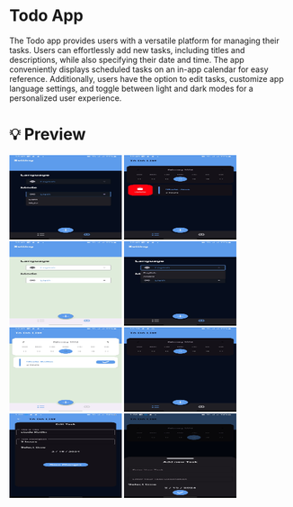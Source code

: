 # Todo App 

The Todo app provides users with a versatile platform for managing their tasks. Users can effortlessly add new tasks, including titles and descriptions, while also specifying their date and time. The app conveniently displays scheduled tasks on an in-app calendar for easy reference. Additionally, users have the option to edit tasks, customize app language settings, and toggle between light and dark modes for a personalized user experience.


# 💡 Preview

<img src="Todo1 (1).jpg" alt="Todo1(1)" width="200" height="150">
<img src="Todo1 (2).jpg" alt="Todo1(2)" width="200" height="150">
<img src="Todo1 (3).jpg" alt="Todo1(3)" width="200" height="150">
<img src="Todo1 (4).jpg" alt="Todo1(4)" width="200" height="150">
<img src="Todo1 (5).jpg" alt="Todo1(5)" width="200" height="150">
<img src="Todo1 (6).jpg" alt="Todo1(6)" width="200" height="150">
<img src="Todo1 (7).jpg" alt="Todo1(7)" width="200" height="150">
<img src="Todo1 (8).jpg" alt="Todo1(8)" width="200" height="150">


